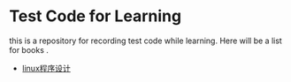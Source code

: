 # Test Code for Learning

this is a repository for recording test code while learning. Here will be a list for books .

* [linux程序设计](Linux程序设计/README.md)